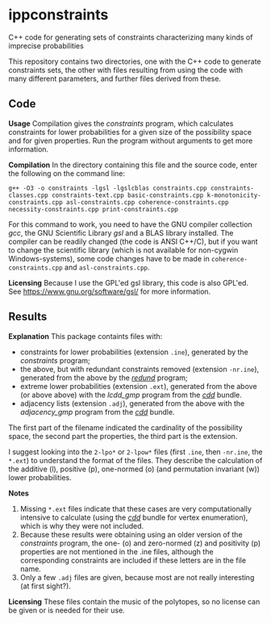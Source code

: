 ippconstraints
==============

C++ code for generating sets of constraints characterizing many kinds of imprecise probabilities


This repository contains two directories, one with the C++ code to generate constraints sets, the other with files resulting from using the code with many different parameters, and further files derived from these.


Code
----

**Usage** Compilation gives the *constraints* program, which calculates constraints for lower probabilities for a given size of the possibility space and for given properties.
Run the program without arguments to get more information.

**Compilation** In the directory containing this file and the source code, enter the following on the command line:

    g++ -O3 -o constraints -lgsl -lgslcblas constraints.cpp constraints-classes.cpp constraints-text.cpp basic-constraints.cpp k-monotonicity-constraints.cpp asl-constraints.cpp coherence-constraints.cpp necessity-constraints.cpp print-constraints.cpp

For this command to work, you need to have the GNU compiler collection *gcc*, the GNU Scientific Library *gsl* and a BLAS library installed.
The compiler can be readily changed (the code is ANSI C++/C), but if you want to change the scientific library (which is not available for non-cygwin Windows-systems), some code changes have to be made in `coherence-constraints.cpp` and `asl-constraints.cpp`.

**Licensing** Because I use the GPL'ed gsl library, this code is also GPL'ed.
See https://www.gnu.org/software/gsl/ for more information.


Results
-------

**Explanation** This package containts files with:
  - constraints for lower probabilities (extension `.ine`), generated by the *constraints* program;
  - the above, but with redundant constraints removed (extension `-nr.ine`), generated from the above by the [*redund*][lrs] program;
  - extreme lower probabilities (extension `.ext`), generated from the above (or above above) with the *lcdd_gmp* program from the [*cdd*][cdd] bundle.
  - adjacency lists (extension `.adj`), generated from the above with the *adjacency_gmp* program from the [*cdd*][cdd]  bundle.

The first part of the filename indicated the cardinality of the possibility space, the second part the properties, the third part is the extension.

I suggest looking into the `2-lpo*` or `2-lpow*` files (first `.ine`, then `-nr.ine`, the `*.ext`) to understand the format of the files.
They describe the calculation of the additive (l), positive (p), one-normed (o) (and permutation invariant (w)) lower probabilities.

**Notes**
  1. Missing `*.ext` files indicate that these cases are very computationally intensive to calculate (using the [*cdd*][cdd] bundle for vertex enumeration), which is why they were not included.
  2. Because these results were obtaining using an older version of the *constraints* program, the one- (o) and zero-normed (z) and positivity (p) properties are not mentioned in the .ine files, although the corresponding constraints are included if these letters are in the file name.
  3. Only a few `.adj` files are given, because most are not really interesting (at first sight?).

**Licensing** These files contain the music of the polytopes, so no license can be given or is needed for their use.

[lrs]: http://cgm.cs.mcgill.ca/~avis/C/lrs.html
[cdd]: http://www.inf.ethz.ch/personal/fukudak/cdd_home/
